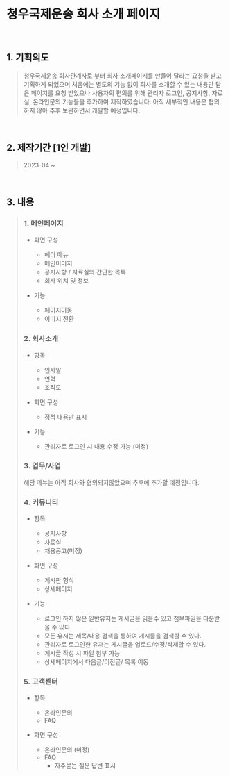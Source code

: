 # 청우국제운송 회사 소개 페이지
<br>

## 1. 기획의도
> 청우국제운송 회사관계자로 부터 회사 소개페이지를 만들어 달라는 요청을 받고 기획하게 되었으며 처음에는 별도의 기능 없이 회사를 소개할 수 있는 내용만 담은
> 페이지를 요청 받았으나 사용자의 편의를 위해 관리자 로그인, 공지사항, 자료실, 온라인문의 기능들을 추가하여 제작하였습니다.
> 아직 세부적인 내용은 협의하지 않아 추후 보완하면서 개발할 예정입니다.
<br>

## 2. 제작기간 [1인 개발]
> 2023-04 ~    
<br>

## 3. 내용
>
> ### 1. 메인페이지
>  - 화면 구성
>    - 헤더 메뉴
>    - 메인이미지
>    - 공지사항 / 자료실의 간단한 목록
>    - 회사 위치 및 정보
>
>  - 기능
>    - 페이지이동
>    - 이미지 전환
>
> ### 2. 회사소개  
>  - 항목 
>    - 인사말
>    - 연혁
>    - 조직도
> 
>  - 화면 구성
>    - 정적 내용만 표시
> 
>  - 기능
>    - 관리자로 로그인 시 내용 수정 가능 (미정)
>  
> ### 3. 업무/사업  
> 해당 메뉴는 아직 회사와 협의되지않았으며 추후에 추가할 예정입니다.
> 
> ### 4. 커뮤니티 
>  - 항목 
>    - 공지사항
>    - 자료실
>    - 채용공고(미정)
> 
>  - 화면 구성 
>    - 게시판 형식
>    - 상세페이지
> 
>  - 기능 
>    - 로그인 하지 않은 일반유저는 게시글을 읽을수 있고 첨부파일을 다운받을 수 있다. 
>    - 모든 유저는 제목/내용 검색을 통하여 게시물을 검색할 수 있다.
>    - 관리자로 로그인한 유저는 게시글을 업로드/수정/삭제할 수 있다.
>    - 게시글 작성 시 파일 첨부 가능
>    - 상세페이지에서 다음글/이전글/ 목록 이동
> 
> ### 5. 고객센터
>  - 항목
>    - 온라인문의
>    - FAQ
> 
>  - 화면 구성
>    - 온라인문의 (미정)
>    - FAQ
>      - 자주묻는 질문 답변 표시
>
<br>

 
